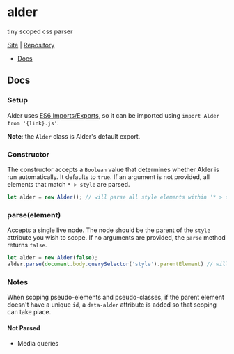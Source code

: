 # alder

tiny scoped css parser

[Site](https://ethanjustice.github.io/alder.js/) | [Repository](https://github.com/EthanJustice/alder.js)

+ [Docs](#docs)

## Docs

### Setup

Alder uses [ES6 Imports/Exports](https://developer.mozilla.org/en-US/docs/Web/JavaScript/Reference/Statements/import), so it can be imported using `import Alder from '{link}.js'`.

**Note**: the `Alder` class is Alder's default export.

### Constructor

The constructor accepts a `Boolean` value that determines whether Alder is run automatically. It defaults to `true`. If an argument is not provided, all elements that match `* > style` are parsed.

```javascript
let alder = new Alder(); // will parse all style elements within '* > style' elements
```

### parse(element)

Accepts a single live node.  The node should be the parent of the `style` attribute you wish to scope.  If no arguments are provided, the `parse` method returns `false`.

```javascript
let alder = new Alder(false);
alder.parse(document.body.querySelector('style').parentElement) // will parse the style elements within the parent of the first style element
```

### Notes

When scoping pseudo-elements and pseudo-classes, if the parent element doesn't have a unique `id`, a `data-alder` attribute is added so that scoping can take place.

#### Not Parsed

+ Media queries
